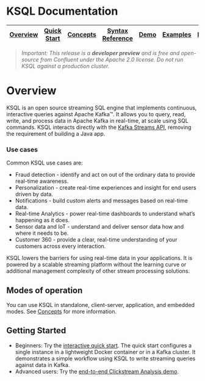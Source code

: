 # KSQL Documentation

| [Overview](/docs/) |[Quick Start](/docs/quickstart#quick-start) | [Concepts](/docs/concepts.md#concepts) | [Syntax Reference](/docs/syntax-reference.md#syntax-reference) |[Demo](/ksql-clickstream-demo#clickstream-analysis) | [Examples](/docs/examples.md#examples) | [FAQ](/docs/faq.md#frequently-asked-questions)  | [Roadmap](/docs/roadmap.md#roadmap) | 
|---|----|-----|----|----|----|----|----|

> *Important: This release is a **developer preview** and is free and open-source from Confluent under the Apache 2.0 license. Do not run KSQL against a production cluster.*

# Overview
KSQL is an open source streaming SQL engine that implements continuous, interactive queries against Apache Kafka™. It allows you to query, read, write, and process data in Apache Kafka in real-time, at scale using SQL commands. KSQL interacts directly with the [Kafka Streams API](https://kafka.apache.org/documentation/streams/), removing the requirement of building a Java app.

### Use cases
Common KSQL use cases are:

- Fraud detection - identify and act on out of the ordinary data to provide real-time awareness.
- Personalization - create real-time experiences and insight for end users driven by data.
- Notifications - build custom alerts and messages based on real-time data.
- Real-time Analytics - power real-time dashboards to understand what’s happening as it does.
- Sensor data and IoT - understand and deliver sensor data how and where it needs to be.
- Customer 360 - provide a clear, real-time understanding of your customers across every interaction.

KSQL lowers the barriers for using real-time data in your applications. It is powered by a scalable streaming platform without the learning curve or additional management complexity of other stream processing solutions.

## Modes of operation

You can use KSQL in standalone, client-server, application, and embedded modes. See [Concepts](concepts.md) for more information.

## Getting Started

* Beginners: Try the [interactive quick start](/docs/quickstart/). The quick start configures a single instance in a lightweight Docker container or in a Kafka cluster. It demonstrates a simple workflow using KSQL to write streaming queries against data in Kafka.
* Advanced users: Try the [end-to-end Clickstream Analysis demo](/ksql-clickstream-demo).


